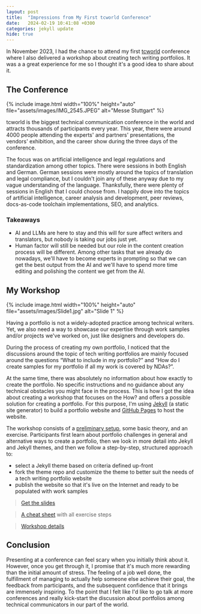 ```yaml
---
layout: post
title:  "Impressions from My First tcworld Conference"
date:   2024-02-19 10:41:08 +0300
categories: jekyll update
hide: true
---
```


In November 2023, I had the chance to attend my first [tcworld](https://tcworldconference.tekom.de/) conference where I also delivered a workshop about creating tech writing portfolios. It was a a great experience for me so I thought it's a good idea to share about it.

## The Conference


{% include image.html width="100%" height="auto" file="assets/images/IMG_2545.JPEG" alt="Messe Stuttgart" %}


tcworld is the biggest technical communication conference in the world and attracts thousands of participants every year. This year, there were around 4000 people attending the experts' and partners' presentations, the vendors' exhibition, and the career show during the three days of the conference. 

The focus was on artificial intelligence and legal regulations and standardization among other topics. There were sessions in both English and German. German sessions were mostly around the topics of translation and legal compliance, but I couldn't join any of these anyway due to my vague understanding of the language. Thanksfully, there were plenty of sessions in English that I could choose from. I happily dove into the topics of artificial intelligence, career analysis and development, peer reviews, docs-as-code toolchain implementations, SEO, and analytics.

### Takeaways
- AI and LLMs are here to stay and this will for sure affect writers and translators, but nobody is taking our jobs just yet.
- Human factor will still be needed but our role in the content creation process will be different. Among other tasks that we already do nowadays, we'll have to become experts in prompting so that we can get the best output from the AI and we'll have to spend more time editing and polishing the content we get from the AI.

## My Workshop


{% include image.html width="100%" height="auto" file="assets/images/Slide1.jpg" alt="Slide 1" %}


Having a portfolio is not a widely-adopted practice among technical writers. Yet, we also need a way to showcase our expertise through work samples and/or projects we've worked on, just like designers and developers do. 

During the process of creating my own portfolio, I noticed that the discussions around the topic of tech writing portfolios are mainly focused around the questions “What to include in my portfolio?” and “How do I create samples for my portfolio if all my work is covered by NDAs?”. 

At the same time, there was absolutely no information about how exactly to create the portfolio. No specific instructions and no guidance about any technical obstacles you might face in the process. This is how I got the idea about creating a workshop that focuses on the How? and offers a possible solution for creating a portfolio. For this purpose, I'm using [Jekyll](https://jekyllrb.com/) (a static site generator) to build a portfolio website and [GitHub Pages](https://pages.github.com/) to host the website.

The workshop consists of a [preliminary setup](https://slavipande.github.io/Workshop-TechWritingPortfolio/blog/tcworldworkshop-preliminary-setup), some basic theory, and an exercise. Participants first learn about portfolio challenges in general and alternative ways to create a portfolio, then we look in more detail into Jekyll and Jekyll themes, and then we follow a step-by-step, structured approach to:

- select a Jekyll theme based on criteria defined up-front
- fork the theme repo and customize the theme  to better suit the needs of a tech writing portfolio website
- publish the website so that it's live on the Internet and ready to be populated with work samples

> [Get the slides](https://slavipande.github.io/Workshop-TechWritingPortfolio/assets/docs/Creating-a-Tech-Writing-Portfolio-With-Docs-As-Code-Tooling.pdf)

> [A cheat sheet](https://slavipande.github.io/Workshop-TechWritingPortfolio/exercise-cheat-sheet) with all exercise steps

> [Workshop details](https://tcworldconference.tekom.de/conference-program/detail/creating-a-tech-writing-portfolio-with-docs-as-code-tooling-1#1103)

## Conclusion

Presenting at a conference can feel scary when you initially think about it. However, once you get through it, I promise that it's much more rewarding than the initial amount of stress. The feeling of a job well done, the fulfillment of managing to actually help someone else achieve their goal, the feedback from participants, and the subsequent confidence that it brings are immensely inspiring. To the point that I felt like I'd like to go talk at more conferences and really kick-start the discussion about portfolios among technical communicators in our part of the world.

